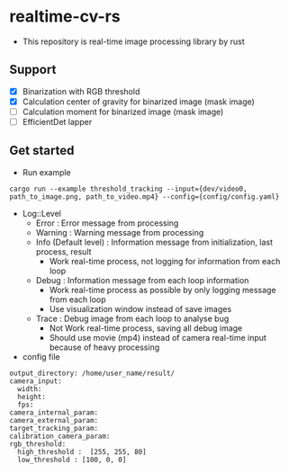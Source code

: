 # realtime-cv-rs

- This repository is real-time image processing library by rust

## Support

- [x] Binarization with RGB threshold
- [x] Calculation center of gravity for binarized image (mask image)
- [ ] Calculation moment for binarized image (mask image)
- [ ] EfficientDet lapper

## Get started

- Run example

```
cargo run --example threshold_tracking --input={dev/video0, path_to_image.png, path_to_video.mp4} --config={config/config.yaml}
```

- Log::Level
  - Error : Error message from processing
  - Warning : Warning message from processing
  - Info (Default level) : Information message from initialization, last process, result
    - Work real-time process, not logging for information from each loop
  - Debug : Information message from each loop information
    - Work real-time process as possible by only logging message from each loop
    - Use visualization window instead of save images
  - Trace : Debug image from each loop to analyse bug
    - Not Work real-time process, saving all debug image
    - Should use movie (mp4) instead of camera real-time input because of heavy processing
- config file

```
output_directory: /home/user_name/result/
camera_input:
  width:
  height:
  fps:
camera_internal_param:
camera_external_param:
target_tracking_param:
calibration_camera_param:
rgb_threshold:
  high_threshold :  [255, 255, 80]
  low_threshold : [100, 0, 0]
```

